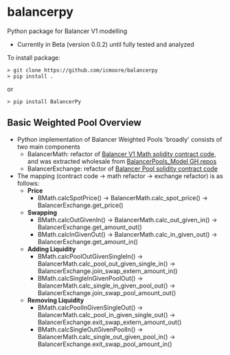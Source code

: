 # balancerpy
Python package for Balancer V1 modelling
* Currently in Beta (version 0.0.2) until fully tested and analyzed

To install package:
```
> git clone https://github.com/icmoore/balancerpy
> pip install .
```
or
```
> pip install BalancerPy
```

## Basic Weighted Pool Overview
* Python implementation of Balancer Weighted Pools 'broadly' consists of two main components
    * BalancerMath: refactor of [Balancer V1 Math solidity contract code](https://github.com/balancer/balancer-core/blob/master/contracts/BMath.sol), and was extracted wholesale from [BalancerPools_Model GH repos](https://github.com/TokenEngineeringCommunity/BalancerPools_Model/blob/main/model/parts/balancer_math.py)
    * BalancerExchange: refactor of [Balancer Pool solidity contract code](https://github.com/balancer/balancer-core/blob/master/contracts/BPool.sol)
* The mapping (contract code -> math refactor -> exchange refactor) is as follows:
    * **Price**
        * BMath.calcSpotPrice() -> BalancerMath.calc_spot_price() -> BalancerExchange.get_price()
    * **Swapping**    
        * BMath.calcOutGivenIn() -> BalancerMath.calc_out_given_in() -> BalancerExchange.get_amount_out()
        * BMath.calcInGivenOut() -> BalancerMath.calc_in_given_out() -> BalancerExchange.get_amount_in()
    * **Adding Liquidity**    
        * BMath.calcPoolOutGivenSingleIn() -> BalancerMath.calc_pool_out_given_single_in() -> BalancerExchange.join_swap_extern_amount_in()    
        * BMath.calcSingleInGivenPoolOut() -> BalancerMath.calc_single_in_given_pool_out() -> BalancerExchange.join_swap_pool_amount_out()
    * **Removing Liquidity**     
        * BMath.calcPoolInGivenSingleOut() -> BalancerMath.calc_pool_in_given_single_out() -> BalancerExchange.exit_swap_extern_amount_out()
        * BMath.calcSingleOutGivenPoolIn() ->  BalancerMath.calc_single_out_given_pool_in() -> BalancerExchange.exit_swap_pool_amount_in()
